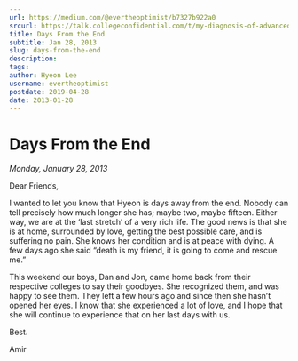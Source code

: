 ```yaml
---
url: https://medium.com/@evertheoptimist/b7327b922a0
srcurl: https://talk.collegeconfidential.com/t/my-diagnosis-of-advanced-cancer-how-to-help-my-kids/1013554/2816
title: Days From the End
subtitle: Jan 28, 2013
slug: days-from-the-end
description: 
tags: 
author: Hyeon Lee
username: evertheoptimist
postdate: 2019-04-28
date: 2013-01-28
---
```


# Days From the End

*Monday, January 28, 2013*

Dear Friends,

I wanted to let you know that Hyeon is days away from the end. Nobody can tell precisely how much longer she has; maybe two, maybe fifteen. Either way, we are at the ‘last stretch’ of a very rich life. The good news is that she is at home, surrounded by love, getting the best possible care, and is suffering no pain. She knows her condition and is at peace with dying. A few days ago she said “death is my friend, it is going to come and rescue me.”

This weekend our boys, Dan and Jon, came home back from their respective colleges to say their goodbyes. She recognized them, and was happy to see them. They left a few hours ago and since then she hasn’t opened her eyes. I know that she experienced a lot of love, and I hope that she will continue to experience that on her last days with us.

Best.

Amir
